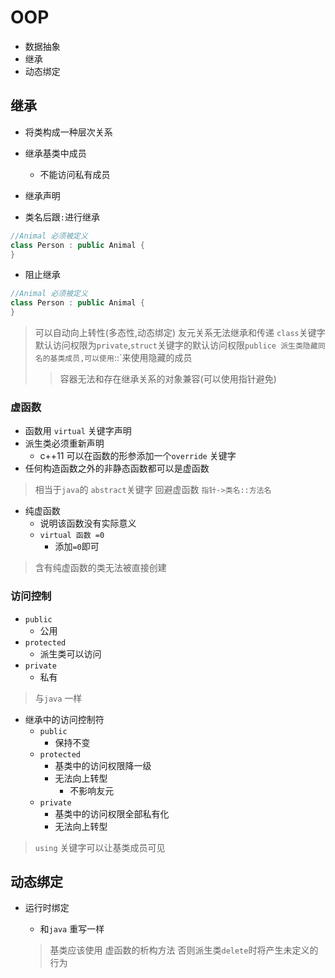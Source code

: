 # OOP

- 数据抽象
- 继承
- 动态绑定

## 继承

- 将类构成一种层次关系
- 继承基类中成员
  - 不能访问私有成员

- 继承声明
- 类名后跟`:`进行继承

```c++
//Animal 必须被定义
class Person : public Animal {
}
```

- 阻止继承

```c++
//Animal 必须被定义
class Person : public Animal {
}
```

> 可以自动向上转性(多态性,动态绑定)
> 友元关系无法继承和传递
> `class`关键字默认访问权限为`private`,`struct`关键字的默认访问权限`publice
> 派生类隐藏同名的基类成员,可以使用`::`来使用隐藏的成员
>> 容器无法和存在继承关系的对象兼容(可以使用指针避免)

### 虚函数

- 函数用 `virtual` 关键字声明
- 派生类必须重新声明
  - c++11 可以在函数的形参添加一个`override` 关键字
- 任何构造函数之外的非静态函数都可以是虚函数

> 相当于`java`的 `abstract`关键字
> 回避虚函数 `指针->类名::方法名`

- 纯虚函数
  - 说明该函数没有实际意义
  - `virtual 函数 =0`
    - 添加`=0`即可
  
> 含有纯虚函数的类无法被直接创建

### 访问控制

- `public`
  - 公用
- `protected`
  - 派生类可以访问
- `private`
  - 私有

> 与`java` 一样

- 继承中的访问控制符
  - `public`
    - 保持不变
  - `protected`
    - 基类中的访问权限降一级
    - 无法向上转型
      - 不影响友元
  - `private`
    - 基类中的访问权限全部私有化
    - 无法向上转型

> `using` 关键字可以让基类成员可见

## 动态绑定

- 运行时绑定
  - 和`java` 重写一样

  > 基类应该使用 虚函数的析构方法 否则派生类`delete`时将产生未定义的行为
  